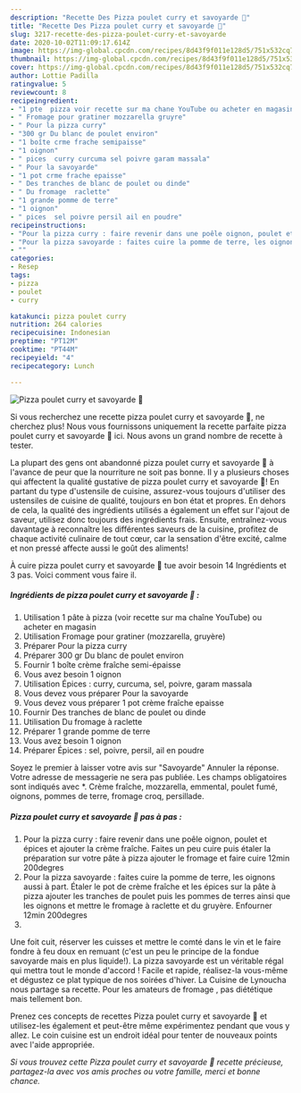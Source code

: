 ```yaml
---
description: "Recette Des Pizza poulet curry et savoyarde 🍕"
title: "Recette Des Pizza poulet curry et savoyarde 🍕"
slug: 3217-recette-des-pizza-poulet-curry-et-savoyarde
date: 2020-10-02T11:09:17.614Z
image: https://img-global.cpcdn.com/recipes/8d43f9f011e128d5/751x532cq70/pizza-poulet-curry-et-savoyarde-🍕-photo-principale-de-la-recette.jpg
thumbnail: https://img-global.cpcdn.com/recipes/8d43f9f011e128d5/751x532cq70/pizza-poulet-curry-et-savoyarde-🍕-photo-principale-de-la-recette.jpg
cover: https://img-global.cpcdn.com/recipes/8d43f9f011e128d5/751x532cq70/pizza-poulet-curry-et-savoyarde-🍕-photo-principale-de-la-recette.jpg
author: Lottie Padilla
ratingvalue: 5
reviewcount: 8
recipeingredient:
- "1 pte  pizza voir recette sur ma chane YouTube ou acheter en magasin"
- " Fromage pour gratiner mozzarella gruyre"
- " Pour la pizza curry"
- "300 gr Du blanc de poulet environ"
- "1 boîte crme frache semipaisse"
- "1 oignon"
- " pices  curry curcuma sel poivre garam massala"
- " Pour la savoyarde"
- "1 pot crme frache epaisse"
- " Des tranches de blanc de poulet ou dinde"
- " Du fromage  raclette"
- "1 grande pomme de terre"
- "1 oignon"
- " pices  sel poivre persil ail en poudre"
recipeinstructions:
- "Pour la pizza curry : faire revenir dans une poêle oignon, poulet et épices et ajouter la crème fraîche. Faites un peu cuire puis étaler la préparation sur votre pâte à pizza ajouter le fromage et faire cuire 12min 200degres"
- "Pour la pizza savoyarde : faites cuire la pomme de terre, les oignons aussi à part. Étaler le pot de crème fraîche et les épices sur la pâte à pizza ajouter les tranches de poulet puis les pommes de terres ainsi que les oignons et mettre le fromage à raclette et du gruyère. Enfourner 12min 200degres"
- ""
categories:
- Resep
tags:
- pizza
- poulet
- curry

katakunci: pizza poulet curry 
nutrition: 264 calories
recipecuisine: Indonesian
preptime: "PT12M"
cooktime: "PT44M"
recipeyield: "4"
recipecategory: Lunch

---
```



![Pizza poulet curry et savoyarde 🍕](https://img-global.cpcdn.com/recipes/8d43f9f011e128d5/751x532cq70/pizza-poulet-curry-et-savoyarde-🍕-photo-principale-de-la-recette.jpg)

Si vous recherchez une recette pizza poulet curry et savoyarde 🍕, ne cherchez plus! Nous vous fournissons uniquement la recette parfaite pizza poulet curry et savoyarde 🍕 ici. Nous avons un grand nombre de recette à tester.

La plupart des gens ont abandonné pizza poulet curry et savoyarde 🍕 à l'avance de peur que la nourriture ne soit pas bonne. Il y a plusieurs choses qui affectent la qualité gustative de pizza poulet curry et savoyarde 🍕! En partant du type d'ustensile de cuisine, assurez-vous toujours d'utiliser des ustensiles de cuisine de qualité, toujours en bon état et propres. En dehors de cela, la qualité des ingrédients utilisés a également un effet sur l'ajout de saveur, utilisez donc toujours des ingrédients frais. Ensuite, entraînez-vous davantage à reconnaître les différentes saveurs de la cuisine, profitez de chaque activité culinaire de tout cœur, car la sensation d'être excité, calme et non pressé affecte aussi le goût des aliments!

<!--inarticleads1-->

À cuire pizza poulet curry et savoyarde 🍕 tue avoir besoin 14 Ingrédients et 3 pas. Voici comment vous faire il.

##### Ingrédients de pizza poulet curry et savoyarde 🍕 :

1. Utilisation 1 pâte à pizza (voir recette sur ma chaîne YouTube) ou acheter en magasin
1. Utilisation  Fromage pour gratiner (mozzarella, gruyère)
1. Préparer  Pour la pizza curry
1. Préparer 300 gr Du blanc de poulet environ
1. Fournir 1 boîte crème fraîche semi-épaisse
1. Vous avez besoin 1 oignon
1. Utilisation  Épices : curry, curcuma, sel, poivre, garam massala
1. Vous devez vous préparer  Pour la savoyarde
1. Vous devez vous préparer 1 pot crème fraîche epaisse
1. Fournir  Des tranches de blanc de poulet ou dinde
1. Utilisation  Du fromage à raclette
1. Préparer 1 grande pomme de terre
1. Vous avez besoin 1 oignon
1. Préparer  Épices : sel, poivre, persil, ail en poudre


Soyez le premier à laisser votre avis sur &#34;Savoyarde&#34; Annuler la réponse. Votre adresse de messagerie ne sera pas publiée. Les champs obligatoires sont indiqués avec *. Crème fraîche, mozzarella, emmental, poulet fumé, oignons, pommes de terre, fromage croq, persillade. 

<!--inarticleads2-->

##### Pizza poulet curry et savoyarde 🍕 pas à pas :

1. Pour la pizza curry : faire revenir dans une poêle oignon, poulet et épices et ajouter la crème fraîche. Faites un peu cuire puis étaler la préparation sur votre pâte à pizza ajouter le fromage et faire cuire 12min 200degres
1. Pour la pizza savoyarde : faites cuire la pomme de terre, les oignons aussi à part. Étaler le pot de crème fraîche et les épices sur la pâte à pizza ajouter les tranches de poulet puis les pommes de terres ainsi que les oignons et mettre le fromage à raclette et du gruyère. Enfourner 12min 200degres
1. 


Une foit cuit, réserver les cuisses et mettre le comté dans le vin et le faire fondre à feu doux en remuant (c&#39;est un peu le principe de la fondue savoyarde mais en plus liquide!). La pizza savoyarde est un véritable régal qui mettra tout le monde d&#39;accord ! Facile et rapide, réalisez-la vous-même et dégustez ce plat typique de nos soirées d&#39;hiver. La Cuisine de Lynoucha nous partage sa recette. Pour les amateurs de fromage , pas diététique mais tellement bon. 

<!--inarticleads1-->

<p>
Prenez ces concepts de recettes Pizza poulet curry et savoyarde 🍕 et utilisez-les également et peut-être même expérimentez pendant que vous y allez. Le coin cuisine est un endroit idéal pour tenter de nouveaux points avec l'aide appropriée.
</p>

<p>
<i>Si vous trouvez cette Pizza poulet curry et savoyarde 🍕 recette précieuse, partagez-la avec vos amis proches ou votre famille, merci et bonne chance.</i>
</p>
